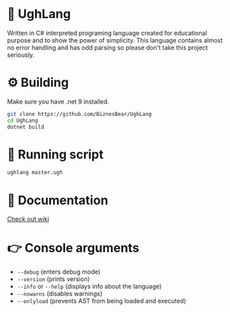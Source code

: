 # 🤡 UghLang
Written in C# interpreted programing language created for educational purpose and to show the power of simplicity.
This language contains almost no error handling and has odd parsing so please don't take this project seriously.

# ⚙️ Building
Make sure you have .net 9 installed.

```bash
git clone https://github.com/BiznesBear/UghLang
cd UghLang
dotnet build
```

# 🎈 Running script
```bash
ughlang master.ugh
```

# 📄 Documentation
[Check out wiki](https://github.com/BiznesBear/UghLang/wiki)

# 👉 Console arguments
- `--debug` (enters debug mode)
- `--version` (prints version)
- `--info` or `--help` (displays info about the language)
- `--nowarns` (disables warnings)
- `--onlyload` (prevents AST from being loaded and executed)
